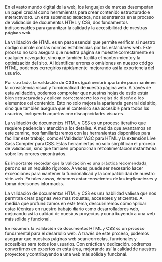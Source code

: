 En el vasto mundo digital de la web, los lenguajes de marcas desempeñan un papel crucial como herramientas para crear contenido estructurado e interactividad. En esta subunidad didáctica, nos adentramos en el proceso de validación de documentos HTML y CSS, dos fundamentos indispensables para garantizar la calidad y la accesibilidad de nuestras páginas web.

La validación de HTML es un paso esencial que permite verificar si nuestro código cumple con las normas establecidas por los estándares web. Este proceso no solo asegura que nuestra página se muestre correctamente en cualquier navegador, sino que también facilita el mantenimiento y la optimización del sitio. Al identificar errores o omisiones en nuestro código HTML, podemos corregirlos rápidamente, mejorando así la experiencia del usuario.

Por otro lado, la validación de CSS es igualmente importante para mantener la consistencia visual y funcionalidad de nuestra página web. A través de esta validación, podemos comprobar que nuestras hojas de estilo están bien estructuradas y aplican correctamente las reglas de diseño a los elementos del contenido. Esto no solo mejora la apariencia general del sitio, sino que también asegura que el contenido sea accesible para todos los usuarios, incluyendo aquellos con discapacidades visuales.

La validación de documentos HTML y CSS es un proceso iterativo que requiere paciencia y atención a los detalles. A medida que avanzamos en este camino, nos familiarizaremos con las herramientas disponibles para facilitar este trabajo, como el Validador W3C para HTML y la extensión Live Sass Compiler para CSS. Estas herramientas no solo simplifican el proceso de validación, sino que también proporcionan retroalimentación instantánea sobre los errores encontrados.

Es importante recordar que la validación es una práctica recomendada, pero no es un requisito riguroso. A veces, puede ser necesario hacer excepciones para mantener la funcionalidad y la compatibilidad de nuestro sitio web. En tales casos, debemos estar conscientes de las implicaciones y tomar decisiones informadas.

La validación de documentos HTML y CSS es una habilidad valiosa que nos permitirá crear páginas web más robustas, accesibles y eficientes. A medida que profundizamos en este tema, descubriremos cómo aplicar estas técnicas en nuestro trabajo diario como desarrolladores web, mejorando así la calidad de nuestros proyectos y contribuyendo a una web más sólida y funcional.

En resumen, la validación de documentos HTML y CSS es un proceso fundamental para el desarrollo web. A través de este proceso, podemos asegurar que nuestras páginas web sean correctas, funcionales y accesibles para todos los usuarios. Con práctica y dedicación, podremos convertirnos en expertos en esta área, mejorando así la calidad de nuestros proyectos y contribuyendo a una web más sólida y funcional.
